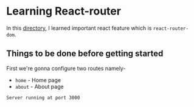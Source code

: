 # Learning React-router
In this [directory](https://github.com/harshrajhrj/react-grasp/tree/react-router), I learned important react feature which is `react-router-dom`.
## Things to be done before getting started
First we're gonna configure two routes namely-
+ `home` - Home page
+ `about` - About page

`Server running at port 3000`